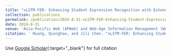 ```yaml
---
title: "xLSTM-FER: Enhancing Student Expression Recognition with Extended Vision Long Short-Term Memory Network"
collection: publications
permalink: /publication/2024-8-31-xLSTM-FER-Enhancing-Student-Expression-Recognition-with-Extended-Vision-Long-Short-Term-Memory-Network
date: 2024-8-31 
venue: 'Asia-Pacific Web (APWeb) and Web-Age Information Management (WAIM) Joint International Conference on Web and Big Data'
citation: ' Huang, Qionghao, and Jili Chen. "xLSTM-FER: Enhancing Student Expression Recognition with Extended Vision Long Short-Term Memory Network." In Asia-Pacific Web (APWeb) and Web-Age Information Management (WAIM) Joint International Conference on Web and Big Data, pp. 249-259. Singapore: Springer Nature Singapore, 2024.'
---
```

Use [Google Scholar](https://scholar.google.com/scholar?q=xLSTM:+FER+Enhancing+Student+Expression+Recognition+with+Extended+Vision+Long+Short+Term+Memory+Network){:target="_blank"} for full citation